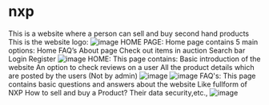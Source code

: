 # nxp
This is a website where a person can sell and buy second hand products
This is the website logo:
![image](https://github.com/ManideepDushetti/nxp/assets/117671718/66811bdc-9a07-4c16-beab-fd4ae4f573e6)
HOME PAGE:
Home page contains 5 main options:
Home
FAQ’s
About page
Check out items in auction
Search bar
Login
Register
![image](https://github.com/ManideepDushetti/nxp/assets/117671718/9e7d5c05-2516-45b4-9ee8-dce97f728f4f)
HOME:
This page contains:
Basic introduction of the website
An option to check reviews on a user
All the product details which are posted by 
the users (Not by admin)
![image](https://github.com/ManideepDushetti/nxp/assets/117671718/67d7f998-f16b-49f7-95ae-fa7e184c949c)
![image](https://github.com/ManideepDushetti/nxp/assets/117671718/5037818e-2836-4616-84b0-5a77e0322212)
FAQ's:
This page contains basic questions and answers about the website
Like fullform of NXP
How to sell and buy a 
Product?
Their data security,etc.,
![image](https://github.com/ManideepDushetti/nxp/assets/117671718/648ea3d7-abd4-46dc-a357-dc499a99af54)




